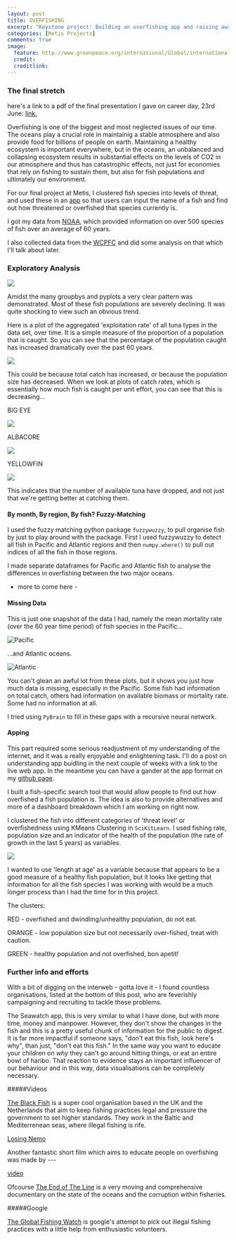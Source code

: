 ```yaml
---
layout: post
title: OVERFISHING
excerpt: "Keystone project: Building an overfishing app and raising awareness."
categories: [Metis Projects]
comments: true
image: 
  feature: http://www.greenpeace.org/international/Global/international/photos/oceans/2014/GP04BW5.jpg 
  credit: 
  creditlink: 
---
```

### The final stretch

here's a link to a pdf of the final presentation I gave on career day, 23rd June: [link.](https://github.com/deenhe91/fish_app/blob/master/fish_.pdf)

Overfishing is one of the biggest and most neglected issues of our time. The oceans play a crucial role in maintainig a stable atmosphere and also provide food for billions of people on earth. Maintaining a healthy ecosystem is important everywhere, but in the oceans, an unbalanced and collapsing ecosystem results in substantial effects on the levels of CO2 in our atmosphere and thus has catastrophic effects, not just for economies that rely on fishing to sustain them, but also for fish populations and ultimately our environment.

For our final project at Metis, I clustered fish species into levels of threat, and used these in an [app](github.com/deenhe91/fish_app) so that users can input the name of a fish and find out how threatened or overfished that species currently is.

I got my data from [NOAA](http://noaa.gov), which provided information on over 500 species of fish over an average of 60 years.

I also collected data from the [WCPFC](https://www.wcpfc.int) and did some analysis on that which I'll talk about later.


### Exploratory Analysis

![](https://github.com/deenhe91/deenhe91.github.io/blob/master/images/IMG_20160610_113730.jpg?raw=true)

Amidst the many groupbys and pyplots a very clear pattern was demonstrated. Most of these fish populations are severely declining. It was quite shocking to view such an obvious trend. 

Here is a plot of the aggregated 'exploitation rate' of all tuna types in the data set, over time. It is a simple measure of the proportion of a population that is caught. So you can see that the percentage of the population caught has increased dramatically over the past 60 years.

![](https://github.com/deenhe91/deenhe91.github.io/blob/master/images/ERTuna.png?raw=true)

This could be because total catch has increased, or because the population size has decreased. When we look at plots of catch rates, which is essentially how much fish is caught per unit effort, you can see that this is decreasing...

BIG EYE

![](https://github.com/deenhe91/deenhe91.github.io/blob/master/images/BET_meancatchrate.png?raw=true)

ALBACORE

![](https://github.com/deenhe91/deenhe91.github.io/blob/master/images/ALBmeancatchrate.png?raw=true)

YELLOWFIN

![](https://github.com/deenhe91/deenhe91.github.io/blob/master/images/YFTmeancatchrate.png?raw=true)


This indicates that the number of available tuna have dropped, and not just that we're getting better at catching them.

#### By month, By region, By fish? Fuzzy-Matching

I used the fuzzy matching python package `fuzzywuzzy`, to pull organise fish by just to play around with the package. First I used fuzzywuzzy to detect all fish in Pacific and Atlantic regions and then `numpy.where()` to pull out indices of all the fish in those regions.

I made separate dataframes for Pacific and Atlantic fish to analyse the differences in overfishing between the two major oceans. 

- more to come here -

#### Missing Data

This is just one snapshot of the data I had, namely the mean mortality rate (over the 60 year time period) of fish species in the Pacific...

![](https://github.com/deenhe91/deenhe91.github.io/blob/master/images/missingdata.png?raw=true "Pacific")

...and Atlantic oceans.

![](https://github.com/deenhe91/deenhe91.github.io/blob/master/images/missingdata2.png?raw=true "Atlantic")

You can't glean an awful lot from these plots, but it shows you just how much data is missing, especially in the Pacific. Some fish had information on total catch, others had information on available biomass or mortality rate. Some had no information at all. 

I tried using `PyBrain` to fill in these gaps with a recursive neural network.


#### Apping

This part required some serious readjustment of my understanding of the internet, and it was a really enjoyable and enlightening task. I'll do a post on understanding app buidling in the next couple of weeks with a link to the live web app. In the meantime you can have a gander at the app format on my [github page](https://github.com/deenhe91/fish_app).

I built a fish-specific search tool that would allow people to find out how overfished a fish population is. The idea is also to provide alternatives and more of a dashboard breakdown which I am working on right now.

I clustered the fish into different categories of 'threat level' or overfishedness using KMeans Clustering in `SciKitLearn`. I used fishing rate, population size and an indicator of the health of the population (the rate of growth in the last 5 years) as variables.

![](https://github.com/deenhe91/deenhe91.github.io/blob/master/images/cluster.png?raw=true)

I wanted to use 'length at age' as a variable because that appears to be a good measure of a healthy fish population, but it looks like getting that information for all the fish species I was working with would be a much longer process than I had the time for in this project.

The  clusters:

RED - overfished and dwindling/unhealthy population, do not eat.

ORANGE - low population size but not necessarily over-fished, treat with caution.

GREEN - healthy population and not overfished, bon apetit!


### Further info and efforts

With a bit of digging on the interweb - gotta love it - I found countless organisations, listed at the bottom of this post, who are feverishly campaigning and recruiting to tackle these problems. 

The Seawatch app, this is very similar to what I have done, but with more time, money and manpower. However, they don't show the changes in the fish and this is a pretty useful chunk of information for the public to digest. It is far more impactful if someone says, "don't eat this fish, look here's why", than just, "don't eat this fish." In the same way you want to educate your children on _why_ they can't go around hitting things, or eat an entire bowl of haribo. That reaction to evidence stays an important influencer of our behaviour and in this way, data visualisations can be completely necessary.

#####Videos

[The Black Fish](http://theblackfish.org/) is a super cool organisation based in the UK and the Netherlands that aim to keep fishing practices legal and pressure the government to set higher standards. They work in the Baltic and Mediterrenean seas, where illegal fishing is rife. 

[Losing Nemo](https://vimeo.com/66514539?raw=true "Losing Nemo")

Another fantastic short film which aims to educate people on overfishing was made by ---

[video]()

Ofcourse [The End of The Line]() is a very moving and comprehensive documentary on the state of the oceans and the corruption within fisheries. 

#####Google

[The Global Fishing Watch](http://globalfishingwatch.org/) is google's attempt to pick out illegal fishing practices with a little help from enthusiastic volunteers.

